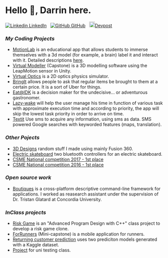 # Hello 👋, Darrin here.
[![Linkedin](https://i.stack.imgur.com/gVE0j.png) LinkedIn](https://www.linkedin.com/in/darrinfong)
&nbsp;
[![GitHub](https://i.stack.imgur.com/tskMh.png) GitHub](https://github.com/darrinfong)
&nbsp;
[<img src="https://cdn.iconscout.com/icon/free/png-256/dev-post-555431.png" width="18" height="18"/>Devpost](https://devpost.com/darrinfong?ref_content=user-portfolio&ref_feature=portfolio&ref_medium=global-nav)

### _My Coding Projects_
- [MotionLab](https://github.com/jacobrs/vr_hackharvard2015) is an educational app that allows students to immerse themselves with a 3d model (for example, a brain) label it and interact with it. Detailed descriptions [here](https://devpost.com/software/motionlab).
- [Virtual Modeller](https://capstone-projects-491.firebaseapp.com/project/ldoLtFn2sw) (Capstone) is a 3D modelling software using the LeapMotion sensor in Unity.
- [Virtual Optics](https://github.com/ttogola/VirtualOptics) is a 2D optics physics simulator.
- [BringIt](https://github.com/jacobrs/BringIt) allows people to ask that regular items be brought to them at a certain price. It is a sort of Uber for things.
- [Eat@IDK](https://devpost.com/software/eat-idk) is a decision maker for the undecisive... or adventurous gastronomer.
- [Lazy-wake](https://devpost.com/software/lazy-wake) will help the user manage his time in function of various task with approximate execution time and according to priority, the app will skip the lowest task priority in order to arrive on time.
- [Textit](https://devpost.com/software/textit) Use sms to acquire any information, using sms as data. SMS powered Google searches with keyworded features (maps, translation).

### _Other Pojects_
- [3D Designs](https://www.thingiverse.com/redguys/designs) random stuff I made using mainly Fusion 360.
- [Electric skateboard](https://github.com/DarrinFong/ElectricSkateboard) two bluetooth controllers for an electric skateboard.
- [CSME National competition 2017 - 1st place](https://www.youtube.com/watch?v=u0mHt9XDcSc)
- [CSME National competition 2016 - 1st place](https://www.youtube.com/watch?v=GPxew05Movo)

### _Open source work_
- [Boutiques](https://github.com/boutiques/boutiques/tree/master) is a cross-platform descriptive command-line framework for applications. I worked as reasearch assistant under the supervision of Dr. Tristan Glatard at Concordia University.

### _InClass projects_
- [Risk Game](https://github.com/jacobrs/cli-risk-game) is an "Advanced Program Design with C++" class project to develop a risk game clone.
- [ForRunners](https://github.com/DarrinFong/390RoadRunners) (Mini-capstone) is a mobile application for runners.
- [Returning customer prediction](https://github.com/DarrinFong/BigDataProject) uses two prediciton models generated with a Kaggle dataset.
- [Project](https://github.com/DarrinFong/SOEN345Project) for uni testing class.
